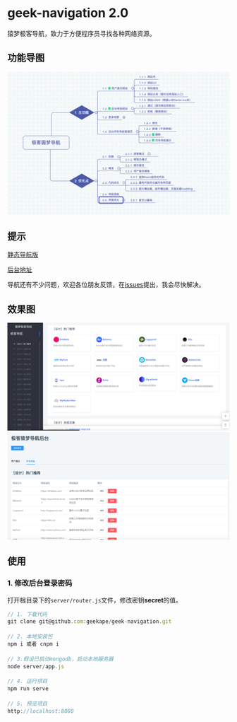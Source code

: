 # geek-navigation 2.0

猿梦极客导航，致力于方便程序员寻找各种网络资源。

## 功能导图
![首页](./images/navigate.png)

## 提示
[静态导航版](https://github.com/geekape/geek-navigation/tree/master)

[后台地址](http://navigate.ym1024.com/admin)

导航还有不少问题，欢迎各位朋友反馈，在[issues](https://github.com/geekape/geek-navigation/issues)提出，我会尽快解决。

## 效果图
![首页](./images/page_index.png)
![后台页](./images/page_admin.png)



## 使用

### 1. 修改后台登录密码
打开根目录下的`server/router.js`文件，修改密钥**secret**的值。

```js
// 1. 下载代码
git clone git@github.com:geekape/geek-navigation.git

// 2. 本地安装包
npm i 或者 cnpm i

// 3.假设已启动mongodb，启动本地服务器
node server/app.js

// 4. 运行项目
npm run serve

// 5. 预览项目
http://localhost:8080
```
> 





